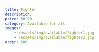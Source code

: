 ```yaml
---
title: Fighter
description: 
price: 80.00
category: Available for all.
images: 
    - /assets/img/available/fighter1.jpg
    - /assets/img/available/fighter2.jpg
order: 500
---
```

